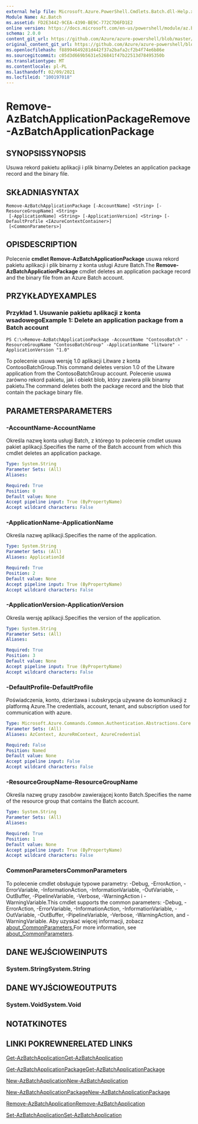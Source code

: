 ```yaml
---
external help file: Microsoft.Azure.PowerShell.Cmdlets.Batch.dll-Help.xml
Module Name: Az.Batch
ms.assetid: FD2E3442-9CEA-4390-BE9C-772C7D6FD1E2
online version: https://docs.microsoft.com/en-us/powershell/module/az.batch/remove-azbatchapplicationpackage
schema: 2.0.0
content_git_url: https://github.com/Azure/azure-powershell/blob/master/src/Batch/Batch/help/Remove-AzBatchApplicationPackage.md
original_content_git_url: https://github.com/Azure/azure-powershell/blob/master/src/Batch/Batch/help/Remove-AzBatchApplicationPackage.md
ms.openlocfilehash: f88994649281d442f37a2bafa2cf2b4f74e6b86e
ms.sourcegitcommit: c05d3d669b5631e526841f47b22513d78495350b
ms.translationtype: MT
ms.contentlocale: pl-PL
ms.lasthandoff: 02/09/2021
ms.locfileid: "100197018"
---
```

# <span data-ttu-id="68b50-101">Remove-AzBatchApplicationPackage</span><span class="sxs-lookup"><span data-stu-id="68b50-101">Remove-AzBatchApplicationPackage</span></span>

## <span data-ttu-id="68b50-102">SYNOPSIS</span><span class="sxs-lookup"><span data-stu-id="68b50-102">SYNOPSIS</span></span>
<span data-ttu-id="68b50-103">Usuwa rekord pakietu aplikacji i plik binarny.</span><span class="sxs-lookup"><span data-stu-id="68b50-103">Deletes an application package record and the binary file.</span></span>

## <span data-ttu-id="68b50-104">SKŁADNIA</span><span class="sxs-lookup"><span data-stu-id="68b50-104">SYNTAX</span></span>

```
Remove-AzBatchApplicationPackage [-AccountName] <String> [-ResourceGroupName] <String>
 [-ApplicationName] <String> [-ApplicationVersion] <String> [-DefaultProfile <IAzureContextContainer>]
 [<CommonParameters>]
```

## <span data-ttu-id="68b50-105">OPIS</span><span class="sxs-lookup"><span data-stu-id="68b50-105">DESCRIPTION</span></span>
<span data-ttu-id="68b50-106">Polecenie **cmdlet Remove-AzBatchApplicationPackage** usuwa rekord pakietu aplikacji i plik binarny z konta usługi Azure Batch.</span><span class="sxs-lookup"><span data-stu-id="68b50-106">The **Remove-AzBatchApplicationPackage** cmdlet deletes an application package record and the binary file from an Azure Batch account.</span></span>

## <span data-ttu-id="68b50-107">PRZYKŁADY</span><span class="sxs-lookup"><span data-stu-id="68b50-107">EXAMPLES</span></span>

### <span data-ttu-id="68b50-108">Przykład 1. Usuwanie pakietu aplikacji z konta wsadowego</span><span class="sxs-lookup"><span data-stu-id="68b50-108">Example 1: Delete an application package from a Batch account</span></span>
```
PS C:\>Remove-AzBatchApplicationPackage -AccountName "ContosoBatch" -ResourceGroupName "ContosoBatchGroup" -ApplicationName "litware" -ApplicationVersion "1.0"
```

<span data-ttu-id="68b50-109">To polecenie usuwa wersję 1.0 aplikacji Litware z konta ContosoBatchGroup.</span><span class="sxs-lookup"><span data-stu-id="68b50-109">This command deletes version 1.0 of the Litware application from the ContosoBatchGroup account.</span></span>
<span data-ttu-id="68b50-110">Polecenie usuwa zarówno rekord pakietu, jak i obiekt blob, który zawiera plik binarny pakietu.</span><span class="sxs-lookup"><span data-stu-id="68b50-110">The command deletes both the package record and the blob that contain the package binary file.</span></span>

## <span data-ttu-id="68b50-111">PARAMETERS</span><span class="sxs-lookup"><span data-stu-id="68b50-111">PARAMETERS</span></span>

### <span data-ttu-id="68b50-112">-AccountName</span><span class="sxs-lookup"><span data-stu-id="68b50-112">-AccountName</span></span>
<span data-ttu-id="68b50-113">Określa nazwę konta usługi Batch, z którego to polecenie cmdlet usuwa pakiet aplikacji.</span><span class="sxs-lookup"><span data-stu-id="68b50-113">Specifies the name of the Batch account from which this cmdlet deletes an application package.</span></span>

```yaml
Type: System.String
Parameter Sets: (All)
Aliases:

Required: True
Position: 0
Default value: None
Accept pipeline input: True (ByPropertyName)
Accept wildcard characters: False
```

### <span data-ttu-id="68b50-114">-ApplicationName</span><span class="sxs-lookup"><span data-stu-id="68b50-114">-ApplicationName</span></span>
<span data-ttu-id="68b50-115">Określa nazwę aplikacji.</span><span class="sxs-lookup"><span data-stu-id="68b50-115">Specifies the name of the application.</span></span>

```yaml
Type: System.String
Parameter Sets: (All)
Aliases: ApplicationId

Required: True
Position: 2
Default value: None
Accept pipeline input: True (ByPropertyName)
Accept wildcard characters: False
```

### <span data-ttu-id="68b50-116">-ApplicationVersion</span><span class="sxs-lookup"><span data-stu-id="68b50-116">-ApplicationVersion</span></span>
<span data-ttu-id="68b50-117">Określa wersję aplikacji.</span><span class="sxs-lookup"><span data-stu-id="68b50-117">Specifies the version of the application.</span></span>

```yaml
Type: System.String
Parameter Sets: (All)
Aliases:

Required: True
Position: 3
Default value: None
Accept pipeline input: True (ByPropertyName)
Accept wildcard characters: False
```

### <span data-ttu-id="68b50-118">-DefaultProfile</span><span class="sxs-lookup"><span data-stu-id="68b50-118">-DefaultProfile</span></span>
<span data-ttu-id="68b50-119">Poświadczenia, konto, dzierżawa i subskrypcja używane do komunikacji z platformą Azure.</span><span class="sxs-lookup"><span data-stu-id="68b50-119">The credentials, account, tenant, and subscription used for communication with azure.</span></span>

```yaml
Type: Microsoft.Azure.Commands.Common.Authentication.Abstractions.Core.IAzureContextContainer
Parameter Sets: (All)
Aliases: AzContext, AzureRmContext, AzureCredential

Required: False
Position: Named
Default value: None
Accept pipeline input: False
Accept wildcard characters: False
```

### <span data-ttu-id="68b50-120">-ResourceGroupName</span><span class="sxs-lookup"><span data-stu-id="68b50-120">-ResourceGroupName</span></span>
<span data-ttu-id="68b50-121">Określa nazwę grupy zasobów zawierającej konto Batch.</span><span class="sxs-lookup"><span data-stu-id="68b50-121">Specifies the name of the resource group that contains the Batch account.</span></span>

```yaml
Type: System.String
Parameter Sets: (All)
Aliases:

Required: True
Position: 1
Default value: None
Accept pipeline input: True (ByPropertyName)
Accept wildcard characters: False
```

### <span data-ttu-id="68b50-122">CommonParameters</span><span class="sxs-lookup"><span data-stu-id="68b50-122">CommonParameters</span></span>
<span data-ttu-id="68b50-123">To polecenie cmdlet obsługuje typowe parametry: -Debug, -ErrorAction, -ErrorVariable, -InformationAction, -InformationVariable, -OutVariable, -OutBuffer, -PipelineVariable, -Verbose, -WarningAction i -WarningVariable.</span><span class="sxs-lookup"><span data-stu-id="68b50-123">This cmdlet supports the common parameters: -Debug, -ErrorAction, -ErrorVariable, -InformationAction, -InformationVariable, -OutVariable, -OutBuffer, -PipelineVariable, -Verbose, -WarningAction, and -WarningVariable.</span></span> <span data-ttu-id="68b50-124">Aby uzyskać więcej informacji, zobacz [about_CommonParameters.](http://go.microsoft.com/fwlink/?LinkID=113216)</span><span class="sxs-lookup"><span data-stu-id="68b50-124">For more information, see [about_CommonParameters](http://go.microsoft.com/fwlink/?LinkID=113216).</span></span>

## <span data-ttu-id="68b50-125">DANE WEJŚCIOWE</span><span class="sxs-lookup"><span data-stu-id="68b50-125">INPUTS</span></span>

### <span data-ttu-id="68b50-126">System.String</span><span class="sxs-lookup"><span data-stu-id="68b50-126">System.String</span></span>

## <span data-ttu-id="68b50-127">DANE WYJŚCIOWE</span><span class="sxs-lookup"><span data-stu-id="68b50-127">OUTPUTS</span></span>

### <span data-ttu-id="68b50-128">System.Void</span><span class="sxs-lookup"><span data-stu-id="68b50-128">System.Void</span></span>

## <span data-ttu-id="68b50-129">NOTATKI</span><span class="sxs-lookup"><span data-stu-id="68b50-129">NOTES</span></span>

## <span data-ttu-id="68b50-130">LINKI POKREWNE</span><span class="sxs-lookup"><span data-stu-id="68b50-130">RELATED LINKS</span></span>

[<span data-ttu-id="68b50-131">Get-AzBatchApplication</span><span class="sxs-lookup"><span data-stu-id="68b50-131">Get-AzBatchApplication</span></span>](./Get-AzBatchApplication.md)

[<span data-ttu-id="68b50-132">Get-AzBatchApplicationPackage</span><span class="sxs-lookup"><span data-stu-id="68b50-132">Get-AzBatchApplicationPackage</span></span>](./Get-AzBatchApplicationPackage.md)

[<span data-ttu-id="68b50-133">New-AzBatchApplication</span><span class="sxs-lookup"><span data-stu-id="68b50-133">New-AzBatchApplication</span></span>](./New-AzBatchApplication.md)

[<span data-ttu-id="68b50-134">New-AzBatchApplicationPackage</span><span class="sxs-lookup"><span data-stu-id="68b50-134">New-AzBatchApplicationPackage</span></span>](./New-AzBatchApplicationPackage.md)

[<span data-ttu-id="68b50-135">Remove-AzBatchApplication</span><span class="sxs-lookup"><span data-stu-id="68b50-135">Remove-AzBatchApplication</span></span>](./Remove-AzBatchApplication.md)

[<span data-ttu-id="68b50-136">Set-AzBatchApplication</span><span class="sxs-lookup"><span data-stu-id="68b50-136">Set-AzBatchApplication</span></span>](./Set-AzBatchApplication.md)


